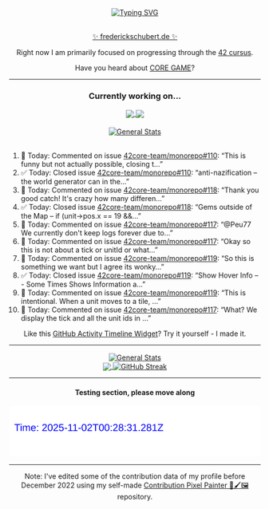 <div align="center">
	<a href="https://git.io/typing-svg"><img src="https://readme-typing-svg.demolab.com?font=Fira+Code&size=30&pause=1000&color=70A5FD&background=1A1B27&center=true&vCenter=true&repeat=false&random=false&width=550&lines=%F0%9F%91%8B+Hello+World!+I'm+Freddy!+%F0%9F%96%96" alt="Typing SVG" /></a>
</div>
<br>
<div align="center">
	<p></p><a href="https://frederickschubert.de">✨ frederickschubert.de ✨</a></p>
	<p>Right now I am primarily focused on progressing through the <a href="https://github.com/FreddyMSchubert/42_cursus">42 cursus</a>.</p>
	<p>Have you heard about <a href="https://coregame.de/">CORE GAME</a>?</p>
</div>

<hr>

<div align="center">

### Currently working on...

<!-- [![current_repo](https://github-readme-stats.vercel.app/api/pin/?username=FreddyMSchubert&repo=Crafty_Concoctions&theme=tokyonight)](https://github.com/FreddyMSchubert/Crafty_Concoctions) -->

<div align="center">
	<a href="https://github.com/Reptudn/42_transcendence" target="_blank">
		<img align="center" src="https://github-readme-stats.vercel.app/api/pin/?username=Reptudn&repo=42_transcendence&theme=tokyonight" />
	</a>
	<a href="https://github.com/42core-team/monorepo" target="_blank">
		<img align="center" src="https://github-readme-stats.vercel.app/api/pin/?username=42core-team&repo=monorepo&theme=tokyonight" />
	</a>
</div>

<br>

<div align="center">
	<a href="https://github.com/FreddyMSchubert/42_cursus" target="_blank">
		<img align="center" src="https://github-readme-stats.vercel.app/api/pin/?username=FreddyMSchubert&repo=42_cursus&theme=tokyonight" alt="General Stats" />
	</a>
</div>

<br>

<div align="left">
<ol>
<!-- ACTIVITY:START -->
<li>💬 Today: Commented on issue <a href="https://github.com/42core-team/monorepo/issues/110#issuecomment-3329985709">42core-team/monorepo#110</a>: “This is funny but not actually possible, closing t…”</li>
<li>✅ Today: Closed issue <a href="https://github.com/42core-team/monorepo/issues/110">42core-team/monorepo#110</a>: “anti-nazification – the world generator can in the…”</li>
<li>💬 Today: Commented on issue <a href="https://github.com/42core-team/monorepo/issues/118#issuecomment-3329984259">42core-team/monorepo#118</a>: “Thank you good catch! It's crazy how many differen…”</li>
<li>✅ Today: Closed issue <a href="https://github.com/42core-team/monorepo/issues/118">42core-team/monorepo#118</a>: “Gems outside of the Map – if (unit->pos.x == 19 &&…”</li>
<li>💬 Today: Commented on issue <a href="https://github.com/42core-team/monorepo/issues/117#issuecomment-3329974358">42core-team/monorepo#117</a>: “@Peu77 We currently don't keep logs forever due to…”</li>
<li>💬 Today: Commented on issue <a href="https://github.com/42core-team/monorepo/issues/117#issuecomment-3329967942">42core-team/monorepo#117</a>: “Okay so this is not about a tick or unitId or what…”</li>
<li>💬 Today: Commented on issue <a href="https://github.com/42core-team/monorepo/issues/119#issuecomment-3329965143">42core-team/monorepo#119</a>: “So this is something we want but I agree its wonky…”</li>
<li>✅ Today: Closed issue <a href="https://github.com/42core-team/monorepo/issues/119">42core-team/monorepo#119</a>: “Show Hover Info – - Some Times Shows Information a…”</li>
<li>💬 Today: Commented on issue <a href="https://github.com/42core-team/monorepo/issues/119#issuecomment-3329939040">42core-team/monorepo#119</a>: “This is intentional. When a unit moves to a tile, …”</li>
<li>💬 Today: Commented on issue <a href="https://github.com/42core-team/monorepo/issues/117#issuecomment-3329751986">42core-team/monorepo#117</a>: “What? We display the tick and all the unit ids in …”</li>
<!-- ACTIVITY:END -->
</ol>
</div>

Like this [GitHub Activity Timeline Widget](https://github.com/FreddyMSchubert/github-activity-timeline)? Try it yourself - I made it.

<hr>

<div align="center">
	<a href="https://github.com/anuraghazra/github-readme-stats" target="_blank">
		<img height=200 align="center" src="https://github-readme-stats.vercel.app/api?username=FreddyMSchubert&show_icons=true&theme=tokyonight&card_width=650" alt="General Stats" />
	</a>
</div>

<div align="center">
	<a href="https://github.com/anuraghazra/github-readme-stats" target="_blank">
		<img height=200 align="center" src="https://github-readme-stats.vercel.app/api/top-langs/?username=FreddyMSchubert&layout=donut&theme=tokyonight&card_width=320">
	</a>
	<a href="https://github.com/DenverCoder1/github-readme-streak-stats" target="_blank">
		<img height=200 align="center" src="https://streak-stats.demolab.com?user=FreddyMSchubert&theme=tokyonight&date_format=j%20M%5B%20Y%5D&card_width=320&card_height=200&hide_total_contributions=true" alt="GitHub Streak" />
	</a>
</div>

<hr>

#### Testing section, please move along

![GitHub Defenders SVG](https://github.com/FreddyMSchubert/FreddyMSchubert/blob/github_defenders_output/output.svg)

<hr>

Note: I've edited some of the contribution data of my profile before December 2022 using my self-made [Contribution Pixel Painter 🎨🖌️🖼️](https://github.com/FreddyMSchubert/contribution-pixel-painter) repository.

